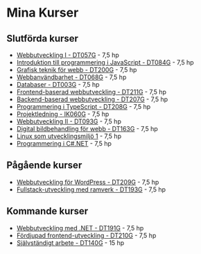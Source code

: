 # Mina Kurser

## Slutförda kurser
- [Webbutveckling I - DT057G](https://www.miun.se/utbildning/kursplaner-och-utbildningsplaner/DT057G/) - 7,5 hp
- [Introduktion till programmering i JavaScript - DT084G](https://www.miun.se/utbildning/kursplaner-och-utbildningsplaner/DT084G/) - 7,5 hp
- [Grafisk teknik för webb - DT200G](https://www.miun.se/utbildning/kursplaner-och-utbildningsplaner/DT200G/) - 7,5 hp
- [Webbanvändbarhet - DT068G](https://www.miun.se/utbildning/kursplaner-och-utbildningsplaner/DT068G/) - 7,5 hp
- [Databaser - DT003G](https://www.miun.se/utbildning/kursplaner-och-utbildningsplaner/DT003G/) - 7,5 hp
- [Frontend-baserad webbutveckling - DT211G](https://www.miun.se/utbildning/kursplaner-och-utbildningsplaner/DT211G/) - 7,5 hp
- [Backend-baserad webbutveckling - DT207G](https://www.miun.se/utbildning/kursplaner-och-utbildningsplaner/DT207G/) - 7,5 hp
- [Programmering i TypeScript - DT208G](https://www.miun.se/utbildning/kursplaner-och-utbildningsplaner/DT208G/) - 7,5 hp
- [Projektledning - IK060G](https://www.miun.se/utbildning/kursplaner-och-utbildningsplaner/IK060G/) - 7,5 hp
- [Webbutveckling II - DT093G](https://www.miun.se/utbildning/kursplaner-och-utbildningsplaner/DT093G/) - 7,5 hp
- [Digital bildbehandling för webb - DT163G](https://www.miun.se/utbildning/kursplaner-och-utbildningsplaner/DT163G/) - 7,5 hp
- [Linux som utvecklingsmiljö 1](https://www.umu.se/utbildning/kurser/linux-som-utvecklingsmiljo-1/) - 7,5 hp
- [Programmering i C#.NET](https://www.miun.se/utbildning/kursplaner-och-utbildningsplaner/DT071G/) - 7,5 hp

## Pågående kurser
- [Webbutveckling för WordPress - DT209G](https://www.miun.se/utbildning/kursplaner-och-utbildningsplaner/DT209G/) - 7,5 hp
- [Fullstack-utveckling med ramverk - DT193G](https://www.miun.se/utbildning/kursplaner-och-utbildningsplaner/DT193G/) - 7,5 hp

## Kommande kurser
- [Webbutveckling med .NET - DT191G](https://www.miun.se/utbildning/kursplaner-och-utbildningsplaner/DT191G/) - 7,5 hp
- [Fördjupad frontend-utveckling - DT210G](https://www.miun.se/utbildning/kursplaner-och-utbildningsplaner/DT210G/) - 7,5 hp
- [Självständigt arbete - DT140G](https://www.miun.se/utbildning/kursplaner-och-utbildningsplaner/DT140G/) - 15 hp
